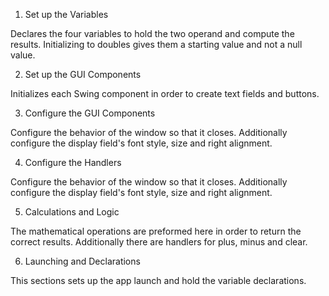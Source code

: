 
1. Set up the Variables

Declares the four variables to hold the two operand and compute the results. Initializing to doubles gives them a starting value and not a null value.


2. Set up the GUI Components

Initializes each Swing component in order to create text fields and buttons.


3. Configure the GUI Components

Configure the behavior of the window so that it closes. Additionally configure the display field's font style, size and right alignment.



4. Configure the Handlers

Configure the behavior of the window so that it closes. Additionally configure the display field's font style, size and right alignment.



5. Calculations and Logic

The mathematical operations are preformed here in order to return the correct results. Additionally there are handlers for plus, minus and clear.



6. Launching and Declarations

This sections sets up the app launch and hold the variable declarations.
